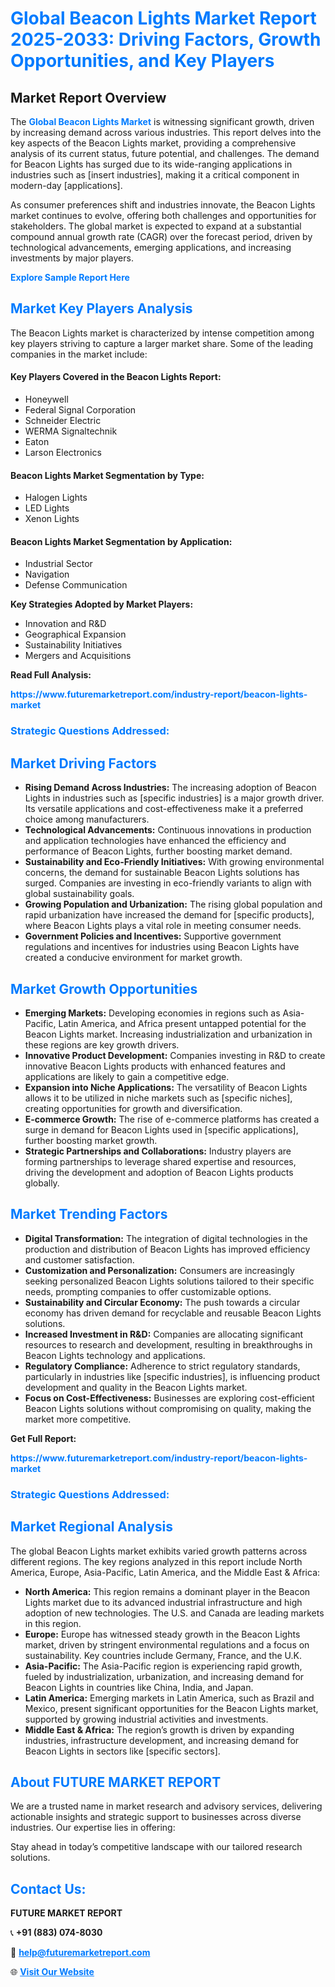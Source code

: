 <h1 style="color: #007BFF;">Global Beacon Lights Market Report 2025-2033: Driving Factors, Growth Opportunities, and Key Players</h1>

<section id="overview">
<h2>Market Report Overview</h2>
<p>The <a href="https://www.futuremarketreport.com/industry-report/beacon-lights-market" style="color: #007BFF; text-decoration: none;"><strong>Global Beacon Lights Market</strong></a> is witnessing significant growth, driven by increasing demand across various industries. This report delves into the key aspects of the Beacon Lights market, providing a comprehensive analysis of its current status, future potential, and challenges. The demand for Beacon Lights has surged due to its wide-ranging applications in industries such as [insert industries], making it a critical component in modern-day [applications].</p>
<p>As consumer preferences shift and industries innovate, the Beacon Lights market continues to evolve, offering both challenges and opportunities for stakeholders. The global market is expected to expand at a substantial compound annual growth rate (CAGR) over the forecast period, driven by technological advancements, emerging applications, and increasing investments by major players.</p>
</section>

<section id="overview">
<p><a href="https://www.futuremarketreport.com/request-sample/reportId=81200" style="color: #007BFF; text-decoration: none;"><strong>Explore Sample Report Here</strong></a></p>
</section>

<section id="key-players">
<h2 style="color: #007BFF;">Market Key Players Analysis</h2>
<p>The Beacon Lights market is characterized by intense competition among key players striving to capture a larger market share. Some of the leading companies in the market include:</p>
<h4>Key Players Covered in the Beacon Lights Report:</h4>
<ul><li>Honeywell</li><li>Federal Signal Corporation</li><li>Schneider Electric</li><li>WERMA Signaltechnik</li><li>Eaton</li><li>Larson Electronics</li></ul>
<h4>Beacon Lights Market Segmentation by Type:</h4>
<ul><li>Halogen Lights</li><li>LED Lights</li><li>Xenon Lights</li></ul>

<h4>Beacon Lights Market Segmentation by Application:</h4>
<ul><li>Industrial Sector</li><li>Navigation</li><li>Defense Communication</li></ul>
<p><strong>Key Strategies Adopted by Market Players:</strong></p>
<ul>
<li>Innovation and R&D</li>
<li>Geographical Expansion</li>
<li>Sustainability Initiatives</li>
<li>Mergers and Acquisitions</li>
</ul>
</section>

<section>
<p><strong>Read Full Analysis: </strong></p><a href="https://www.futuremarketreport.com/industry-report/beacon-lights-market" style="color: #007BFF; text-decoration: none;"><strong>https://www.futuremarketreport.com/industry-report/beacon-lights-market</strong></a>
<h3 style="color: #007BFF;">Strategic Questions Addressed:</h3>
</section>

<section id="driving-factors">
<h2 style="color: #007BFF;">Market Driving Factors</h2>
<ul>
<li><strong>Rising Demand Across Industries:</strong> The increasing adoption of Beacon Lights in industries such as [specific industries] is a major growth driver. Its versatile applications and cost-effectiveness make it a preferred choice among manufacturers.</li>
<li><strong>Technological Advancements:</strong> Continuous innovations in production and application technologies have enhanced the efficiency and performance of Beacon Lights, further boosting market demand.</li>
<li><strong>Sustainability and Eco-Friendly Initiatives:</strong> With growing environmental concerns, the demand for sustainable Beacon Lights solutions has surged. Companies are investing in eco-friendly variants to align with global sustainability goals.</li>
<li><strong>Growing Population and Urbanization:</strong> The rising global population and rapid urbanization have increased the demand for [specific products], where Beacon Lights plays a vital role in meeting consumer needs.</li>
<li><strong>Government Policies and Incentives:</strong> Supportive government regulations and incentives for industries using Beacon Lights have created a conducive environment for market growth.</li>
</ul>
</section>

<section id="growth-opportunities">
<h2 style="color: #007BFF;">Market Growth Opportunities</h2>
<ul>
<li><strong>Emerging Markets:</strong> Developing economies in regions such as Asia-Pacific, Latin America, and Africa present untapped potential for the Beacon Lights market. Increasing industrialization and urbanization in these regions are key growth drivers.</li>
<li><strong>Innovative Product Development:</strong> Companies investing in R&D to create innovative Beacon Lights products with enhanced features and applications are likely to gain a competitive edge.</li>
<li><strong>Expansion into Niche Applications:</strong> The versatility of Beacon Lights allows it to be utilized in niche markets such as [specific niches], creating opportunities for growth and diversification.</li>
<li><strong>E-commerce Growth:</strong> The rise of e-commerce platforms has created a surge in demand for Beacon Lights used in [specific applications], further boosting market growth.</li>
<li><strong>Strategic Partnerships and Collaborations:</strong> Industry players are forming partnerships to leverage shared expertise and resources, driving the development and adoption of Beacon Lights products globally.</li>
</ul>
</section>

<section id="trending-factors">
<h2 style="color: #007BFF;">Market Trending Factors</h2>
<ul>
<li><strong>Digital Transformation:</strong> The integration of digital technologies in the production and distribution of Beacon Lights has improved efficiency and customer satisfaction.</li>
<li><strong>Customization and Personalization:</strong> Consumers are increasingly seeking personalized Beacon Lights solutions tailored to their specific needs, prompting companies to offer customizable options.</li>
<li><strong>Sustainability and Circular Economy:</strong> The push towards a circular economy has driven demand for recyclable and reusable Beacon Lights solutions.</li>
<li><strong>Increased Investment in R&D:</strong> Companies are allocating significant resources to research and development, resulting in breakthroughs in Beacon Lights technology and applications.</li>
<li><strong>Regulatory Compliance:</strong> Adherence to strict regulatory standards, particularly in industries like [specific industries], is influencing product development and quality in the Beacon Lights market.</li>
<li><strong>Focus on Cost-Effectiveness:</strong> Businesses are exploring cost-efficient Beacon Lights solutions without compromising on quality, making the market more competitive.</li>
</ul>
</section>

<section>
<p><strong>Get Full Report: </strong></p><a href="https://www.futuremarketreport.com/industry-report/beacon-lights-market" style="color: #007BFF; text-decoration: none;"><strong>https://www.futuremarketreport.com/industry-report/beacon-lights-market</strong></a>
<h3 style="color: #007BFF;">Strategic Questions Addressed:</h3>
</section>


<section id="regional-analysis">
<h2 style="color: #007BFF;">Market Regional Analysis</h2>
<p>The global Beacon Lights market exhibits varied growth patterns across different regions. The key regions analyzed in this report include North America, Europe, Asia-Pacific, Latin America, and the Middle East & Africa:</p>
<ul>
<li><strong>North America:</strong> This region remains a dominant player in the Beacon Lights market due to its advanced industrial infrastructure and high adoption of new technologies. The U.S. and Canada are leading markets in this region.</li>
<li><strong>Europe:</strong> Europe has witnessed steady growth in the Beacon Lights market, driven by stringent environmental regulations and a focus on sustainability. Key countries include Germany, France, and the U.K.</li>
<li><strong>Asia-Pacific:</strong> The Asia-Pacific region is experiencing rapid growth, fueled by industrialization, urbanization, and increasing demand for Beacon Lights in countries like China, India, and Japan.</li>
<li><strong>Latin America:</strong> Emerging markets in Latin America, such as Brazil and Mexico, present significant opportunities for the Beacon Lights market, supported by growing industrial activities and investments.</li>
<li><strong>Middle East & Africa:</strong> The region’s growth is driven by expanding industries, infrastructure development, and increasing demand for Beacon Lights in sectors like [specific sectors].</li>
</ul>
</section>

<footer>
<h2 style="color: #007BFF;">About FUTURE MARKET REPORT</h2>
<p>We are a trusted name in market research and advisory services, delivering actionable insights and strategic support to businesses across diverse industries. Our expertise lies in offering:</p>

<p>Stay ahead in today’s competitive landscape with our tailored research solutions.</p>

<h2 style="color: #007BFF;">Contact Us:</h2>
<p><strong>FUTURE MARKET REPORT</strong></p>
<p>📞 <strong>+91 (883) 074-8030</strong></p>
<p>📧 <strong><a href="mailto:help@futuremarketreport.com" style="color: #007BFF;">help@futuremarketreport.com</a></strong></p>
<p>🌐 <strong><a href="https://www.futuremarketreport.com/" style="color: #007BFF;">Visit Our Website</a></strong></p>
</footer>